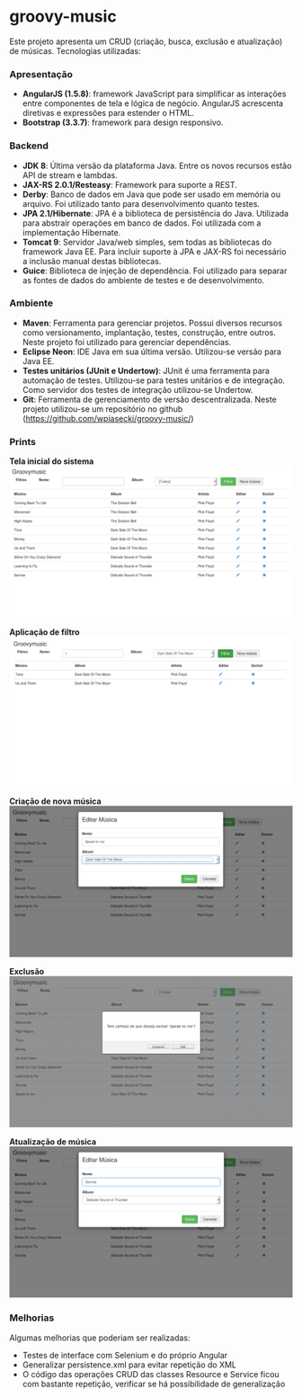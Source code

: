 # groovy-music

Este projeto apresenta um CRUD (criação, busca, exclusão e atualização) de músicas. Tecnologias utilizadas:

### Apresentação
- **AngularJS (1.5.8)**: framework JavaScript para simplificar as interações entre componentes de tela e lógica de negócio. AngularJS acrescenta diretivas e expressões para estender o HTML.
- **Bootstrap (3.3.7)**: framework para design responsivo.

### Backend
- **JDK 8**: Última versão da plataforma Java. Entre os novos recursos estão API de stream e lambdas.
- **JAX-RS 2.0.1/Resteasy**: Framework para suporte a REST.
- **Derby**: Banco de dados em Java que pode ser usado em memória ou arquivo. Foi utilizado tanto para desenvolvimento quanto testes.
- **JPA 2.1/Hibernate**: JPA é a biblioteca de persistência do Java. Utilizada para abstrair operações em banco de dados. Foi utilizada com a implementação Hibernate.
- **Tomcat 9**: Servidor Java/web simples, sem todas as bibliotecas do framework Java EE. Para incluir suporte à JPA e JAX-RS foi necessário a inclusão manual destas bibliotecas.
- **Guice**: Biblioteca de injeção de dependência. Foi utilizado para separar as fontes de dados do ambiente de testes e de desenvolvimento.

### Ambiente
- **Maven**: Ferramenta para gerenciar projetos. Possui diversos recursos como versionamento, implantação, testes, construção, entre outros. Neste projeto foi utilizado para gerenciar dependências.
- **Eclipse Neon**: IDE Java em sua última versão. Utilizou-se versão para Java EE.
- **Testes unitários (JUnit e Undertow)**: JUnit é uma ferramenta para automação de testes. Utilizou-se para testes unitários e de integração. Como servidor dos testes de integração utilizou-se Undertow.
- **Git**: Ferramenta de gerenciamento de versão descentralizada. Neste projeto utilizou-se um repositório no github (https://github.com/wpiasecki/groovy-music/)


### Prints

**Tela inicial do sistema**
![1](https://github.com/wpiasecki/groovy-music/blob/master/docs/1-lista.png?raw=true)

**Aplicação de filtro**
![2](https://github.com/wpiasecki/groovy-music/blob/master/docs/2-filtro.png?raw=true)

**Criação de nova música**
![3](https://github.com/wpiasecki/groovy-music/blob/master/docs/3-nova_musica.png?raw=true)

**Exclusão**
![4](https://github.com/wpiasecki/groovy-music/blob/master/docs/5-confirm_excluir.png?raw=true)

**Atualização de música**
![5](https://github.com/wpiasecki/groovy-music/blob/master/docs/7-atualizar_musica.png?raw=true)


### Melhorias

Algumas melhorias que poderiam ser realizadas:

- Testes de interface com Selenium e do próprio Angular
- Generalizar persistence.xml para evitar repetição do XML
- O código das operações CRUD das classes Resource e Service ficou com bastante repetição, verificar se há possibilidade de generalização
